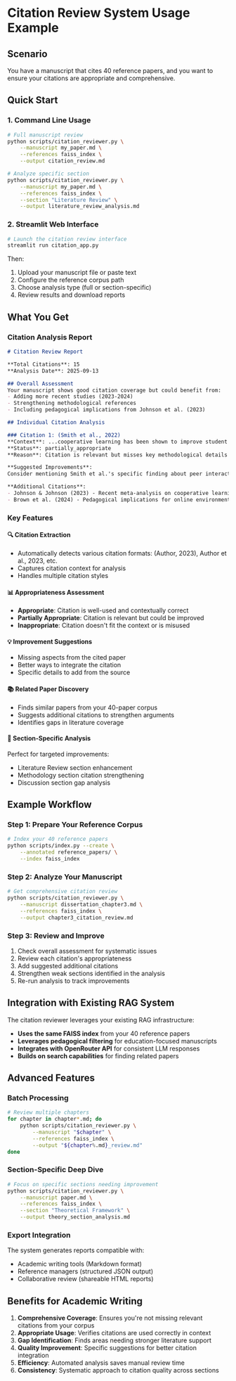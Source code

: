 # Citation Review System Usage Example

## Scenario
You have a manuscript that cites 40 reference papers, and you want to ensure your citations are appropriate and comprehensive.

## Quick Start

### 1. Command Line Usage

```bash
# Full manuscript review
python scripts/citation_reviewer.py \
    --manuscript my_paper.md \
    --references faiss_index \
    --output citation_review.md

# Analyze specific section
python scripts/citation_reviewer.py \
    --manuscript my_paper.md \
    --references faiss_index \
    --section "Literature Review" \
    --output literature_review_analysis.md
```

### 2. Streamlit Web Interface

```bash
# Launch the citation review interface
streamlit run citation_app.py
```

Then:
1. Upload your manuscript file or paste text
2. Configure the reference corpus path
3. Choose analysis type (full or section-specific)
4. Review results and download reports

## What You Get

### Citation Analysis Report
```markdown
# Citation Review Report

**Total Citations**: 15
**Analysis Date**: 2025-09-13

## Overall Assessment
Your manuscript shows good citation coverage but could benefit from:
- Adding more recent studies (2023-2024)
- Strengthening methodological references
- Including pedagogical implications from Johnson et al. (2023)

## Individual Citation Analysis

### Citation 1: (Smith et al., 2022)
**Context**: ...cooperative learning has been shown to improve student engagement (Smith et al., 2022)...
**Status**: partially_appropriate
**Reason**: Citation is relevant but misses key methodological details

**Suggested Improvements**:
Consider mentioning Smith et al.'s specific finding about peer interaction duration (15-20 minutes optimal) and their sample size (N=240 students across 12 classrooms).

**Additional Citations**:
- Johnson & Johnson (2023) - Recent meta-analysis on cooperative learning
- Brown et al. (2024) - Pedagogical implications for online environments
```

### Key Features

#### 🔍 Citation Extraction
- Automatically detects various citation formats: (Author, 2023), Author et al., 2023, etc.
- Captures citation context for analysis
- Handles multiple citation styles

#### 📊 Appropriateness Assessment
- **Appropriate**: Citation is well-used and contextually correct
- **Partially Appropriate**: Citation is relevant but could be improved
- **Inappropriate**: Citation doesn't fit the context or is misused

#### 💡 Improvement Suggestions
- Missing aspects from the cited paper
- Better ways to integrate the citation
- Specific details to add from the source

#### 📚 Related Paper Discovery
- Finds similar papers from your 40-paper corpus
- Suggests additional citations to strengthen arguments
- Identifies gaps in literature coverage

#### 🎯 Section-Specific Analysis
Perfect for targeted improvements:
- Literature Review section enhancement
- Methodology section citation strengthening
- Discussion section gap analysis

## Example Workflow

### Step 1: Prepare Your Reference Corpus
```bash
# Index your 40 reference papers
python scripts/index.py --create \
    --annotated reference_papers/ \
    --index faiss_index
```

### Step 2: Analyze Your Manuscript
```bash
# Get comprehensive citation review
python scripts/citation_reviewer.py \
    --manuscript dissertation_chapter3.md \
    --references faiss_index \
    --output chapter3_citation_review.md
```

### Step 3: Review and Improve
1. Check overall assessment for systematic issues
2. Review each citation's appropriateness
3. Add suggested additional citations
4. Strengthen weak sections identified in the analysis
5. Re-run analysis to track improvements

## Integration with Existing RAG System

The citation reviewer leverages your existing RAG infrastructure:

- **Uses the same FAISS index** from your 40 reference papers
- **Leverages pedagogical filtering** for education-focused manuscripts
- **Integrates with OpenRouter API** for consistent LLM responses
- **Builds on search capabilities** for finding related papers

## Advanced Features

### Batch Processing
```bash
# Review multiple chapters
for chapter in chapter*.md; do
    python scripts/citation_reviewer.py \
        --manuscript "$chapter" \
        --references faiss_index \
        --output "${chapter%.md}_review.md"
done
```

### Section-Specific Deep Dive
```bash
# Focus on specific sections needing improvement
python scripts/citation_reviewer.py \
    --manuscript paper.md \
    --references faiss_index \
    --section "Theoretical Framework" \
    --output theory_section_analysis.md
```

### Export Integration
The system generates reports compatible with:
- Academic writing tools (Markdown format)
- Reference managers (structured JSON output)
- Collaborative review (shareable HTML reports)

## Benefits for Academic Writing

1. **Comprehensive Coverage**: Ensures you're not missing relevant citations from your corpus
2. **Appropriate Usage**: Verifies citations are used correctly in context
3. **Gap Identification**: Finds areas needing stronger literature support
4. **Quality Improvement**: Specific suggestions for better citation integration
5. **Efficiency**: Automated analysis saves manual review time
6. **Consistency**: Systematic approach to citation quality across sections
